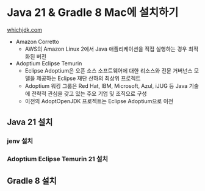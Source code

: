# Java 21 & Gradle 8 Mac에 설치하기

[whichjdk.com](https://whichjdk.com/ko/)

- Amazon Corretto
  - AWS의 Amazon Linux 2에서 Java 애플리케이션을 직접 실행하는 경우 최적화된 버전
- Adoptium Eclipse Temurin
  - Eclipse Adoptium은 오픈 소스 소프트웨어에 대한 리소스와 전문 거버넌스 모델을 제공하는 Eclipse 재단 산하의 최상위 프로젝트 
  - Adoptium 워킹 그룹은 Red Hat, IBM, Microsoft, Azul, iJUG 등 Java 기술에 전략적 관심을 갖고 있는 주요 기업 및 조직으로 구성
  - 이전의 AdoptOpenJDK 프로젝트는 Eclipse Adoptium으로 이전

## Java 21 설치

### jenv 설치

### Adoptium Eclipse Temurin 21 설치

## Gradle 8 설치
